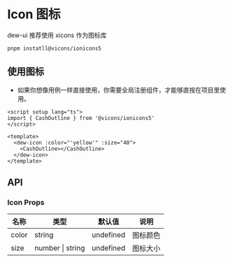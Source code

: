 # Icon 图标

dew-ui 推荐使用 xicons 作为图标库

```
pnpm instatll@vicons/ionicons5
```

## 使用图标

- 如果你想像用例一样直接使用，你需要全局注册组件，才能够直按在项目里使用。

<script setup lang="ts">
import { CashOutline } from '@vicons/ionicons5'
</script>

<dew-icon color="red" size="40">
  <CashOutline/>
</dew-icon>

<dew-icon color="green" size="60">
  <CashOutline/>
</dew-icon>

<dew-icon color="blue" size="80">
  <CashOutline/>
</dew-icon>

```vue
<script setup lang="ts">
import { CashOutline } from '@vicons/ionicons5'
</script>

<template>
  <dew-icon :color="'yellow'" :size="40">
    <CashOutline></CashOutline>
  </dew-icon>
</template>
```

## API

### Icon Props

| 名称  | 类型             | 默认值    | 说明     |
| ----- | ---------------- | --------- | -------- |
| color | string           | undefined | 图标颜色 |
| size  | number \| string | undefined | 图标大小 |
